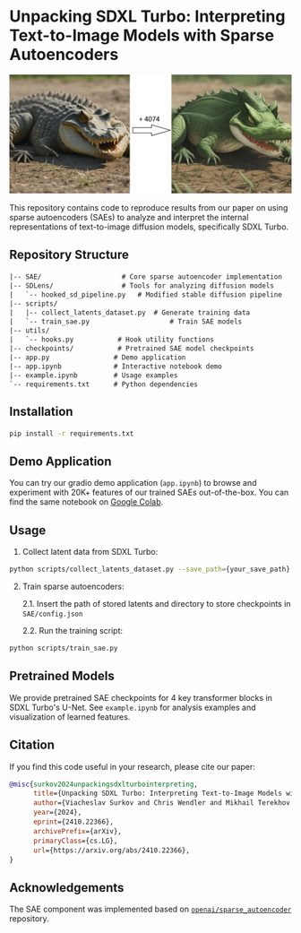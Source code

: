 # Unpacking SDXL Turbo: Interpreting Text-to-Image Models with Sparse Autoencoders

![modification demostration](resourses/image.png)

This repository contains code to reproduce results from our paper on using sparse autoencoders (SAEs) to analyze and interpret the internal representations of text-to-image diffusion models, specifically SDXL Turbo.

## Repository Structure

```
|-- SAE/                    # Core sparse autoencoder implementation
|-- SDLens/                 # Tools for analyzing diffusion models
|   `-- hooked_sd_pipeline.py   # Modified stable diffusion pipeline
|-- scripts/
|   |-- collect_latents_dataset.py  # Generate training data
|   `-- train_sae.py                    # Train SAE models
|-- utils/
|   `-- hooks.py           # Hook utility functions
|-- checkpoints/           # Pretrained SAE model checkpoints
|-- app.py                # Demo application
|-- app.ipynb             # Interactive notebook demo
|-- example.ipynb         # Usage examples
`-- requirements.txt      # Python dependencies
```

## Installation

```bash
pip install -r requirements.txt
```

## Demo Application

You can try our gradio demo application (`app.ipynb`) to browse and experiment with 20K+ features of our trained SAEs out-of-the-box. You can find the same notebook on [Google Colab](https://colab.research.google.com/drive/1Sd-g3w2Fwv7pc_fxgeQOR3S_RKr18qMP?usp=sharing).

## Usage

1. Collect latent data from SDXL Turbo:
```bash
python scripts/collect_latents_dataset.py --save_path={your_save_path}
```

2. Train sparse autoencoders:

    2.1. Insert the path of stored latents and directory to store checkpoints in `SAE/config.json`

    2.2. Run the training script:

```bash
python scripts/train_sae.py
```

## Pretrained Models

We provide pretrained SAE checkpoints for 4 key transformer blocks in SDXL Turbo's U-Net. See `example.ipynb` for analysis examples and visualization of learned features.


## Citation

If you find this code useful in your research, please cite our paper:

```bibtex
@misc{surkov2024unpackingsdxlturbointerpreting,
      title={Unpacking SDXL Turbo: Interpreting Text-to-Image Models with Sparse Autoencoders}, 
      author={Viacheslav Surkov and Chris Wendler and Mikhail Terekhov and Justin Deschenaux and Robert West and Caglar Gulcehre},
      year={2024},
      eprint={2410.22366},
      archivePrefix={arXiv},
      primaryClass={cs.LG},
      url={https://arxiv.org/abs/2410.22366}, 
}
```

## Acknowledgements

The SAE component was implemented based on [`openai/sparse_autoencoder`](https://github.com/openai/sparse_autoencoder) repository.

